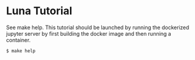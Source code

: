 Luna Tutorial
=============
See make help. This tutorial should be launched by running the dockerized jupyter server by first building the docker image and then running a container. 

```
$ make help
```
